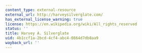 ```yaml
---
content_type: external-resource
external_url: http://harveysilverglate.com/
has_external_license_warning: true
license: https://en.wikipedia.org/wiki/All_rights_reserved
status: ''
title: Harvey A. Silverglate
uid: 4b1ccf1a-2bcd-4cf4-abc4-0864d7db8aa9
wayback_url: ''
---
```

